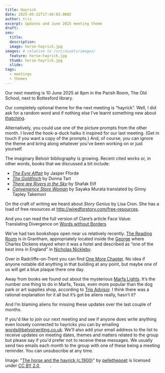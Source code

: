 ```yaml
---
title: Hayrick
date: 2025-05-22T17:44:03.000Z
author: tris
excerpt: Updates and June 2025 meeting theme
draft: 
seo:
  title:
  description:
  image: horse-hayrick.jpg
images: # relative to /src/assets/images/
  feature: horse-hayrick.jpg
  thumb: horse-hayrick.jpg
  slide:
tags:
  - meetings
  - themes
---
```


Our next meeting is 10 June 2025 at 8pm in the Parish Room, The Old School, next to Bottesford library. 

Our completely optional theme for the next meeting is “hayrick”. Well, I did ask for a random word and if nothing else I’ve learnt something new about [thatching](https://thatchinginfo.com/thatching-ricks-stacks-in-britain).

Alternatively, you could use one of the picture prompts from the other month. I loved the hook-a-duck haiku it inspired for our last meeting. (Get in touch if you want a copy of the prompts.) And, of course, you can ignore the theme and bring along whatever you’ve been working on or just yourself.


The imaginary Belvoir bibliography is growing. Recent cited works or, in other words, books that we discussed a bit include:

- [_The Eyre Affair_](https://www.jasperfforde.com/subindex/tn1subindex.html) by Jasper Fforde
- [_The Goldfinch_](https://www.pulitzer.org/winners/donna-tartt) by Donna Tart 
- [_There are Rivers in the Sky_](https://www.penguin.co.uk/books/316776/there-are-rivers-in-the-sky-by-shafak-elif/9780241988749) by Shafak Elif
- [_Convenience Store Woman_](https://granta.com/products/convenience-store-woman) by Sayaka Murata translated by Ginny Tapley Takemori

On the craft of writing we heard about _Story Genius_ by Lisa Cron. She has a load of free resources at http://wiredforstory.com/free-resources. 

And you can read the full version of Clare’s article Face Value: Translating Divergence on [Words without Borders](https://wordswithoutborders.org/read/article/2025-02/face-value-translating-divergence-clare-richards)

We’ve had two bookshops open near us relatively recently. [The Reading Room](https://the-reading-room-grantham.square.site) is in Grantham, appropriately located inside the [George](https://www.granthamcivicsociety.co.uk/charles-dickens) where Charles Dickens stayed when it was a hotel and described as “one of the best inns in England” in [Nicholas Nickleby](https://standardebooks.org/ebooks/charles-dickens/nicholas-nickleby).

Over in Radcliffe-on-Trent you can find [One More Chapter](https://www.onemorechapter.shop). No idea if anyone notable did anything in that building at any point, but maybe one of us will get a blue plaque there one day. 

Away from books we found out about the mysterious [Marfa Lights](https://www.cityofmarfa.com/visit/page/marfa-lights). It’s the number one thing to do in Marfa, Texas, even more popular than the dog park or art supplies shop, according to [Trip Advisor](https://www.tripadvisor.com/Attractions-g56230-Activities-Marfa_Texas.html). I think there was a rational explanation for it all but it’s got be aliens really, hasn’t it? 

And I’m blaming aliens for missing these updates over the last couple of months. 

If you'd like to join our next meeting and see if anyone does write anything even loosely connected to hayricks you can by emailing words@belvoirwriting.co.uk. We'll also add your email address to the list to receive updates on meeting dates, themes and matters related to the group but please say if you'd prefer not to receive these messages. We usually send two emails each month to the group with one of these being a meeting reminder. You can unsubscribe at any time.
<p class="attribution">Image: "<a rel="noopener noreferrer" href="https://www.flickr.com/photos/47201412@N02/20176597928">The horse and the hayrick (c.1900)</a>" by <a rel="noopener noreferrer" href="https://www.flickr.com/photos/47201412@N02">pellethepoet</a> is licensed under <a rel="noopener noreferrer" href="https://creativecommons.org/licenses/by/2.0/?ref=openverse">CC BY 2.0 <img src="https://mirrors.creativecommons.org/presskit/icons/cc.svg" style="height: 1em; margin-right: 0.125em; display: inline;" /><img src="https://mirrors.creativecommons.org/presskit/icons/by.svg" style="height: 1em; margin-right: 0.125em; display: inline;" /></a>.</p>